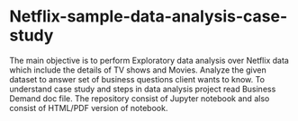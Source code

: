 # Netflix-sample-data-analysis-case-study
The main objective is to perform Exploratory data analysis over Netflix data which include the details of TV shows and Movies. Analyze the given dataset to answer set of business questions client wants to know.
To understand case study and steps in data analysis project read Business Demand doc file.
The repository consist of Jupyter notebook and also consist of HTML/PDF version of notebook.
